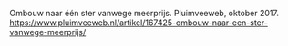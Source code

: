 Ombouw naar één ster vanwege meerprijs. Pluimveeweb, oktober 2017. https://www.pluimveeweb.nl/artikel/167425-ombouw-naar-een-ster-vanwege-meerprijs/

